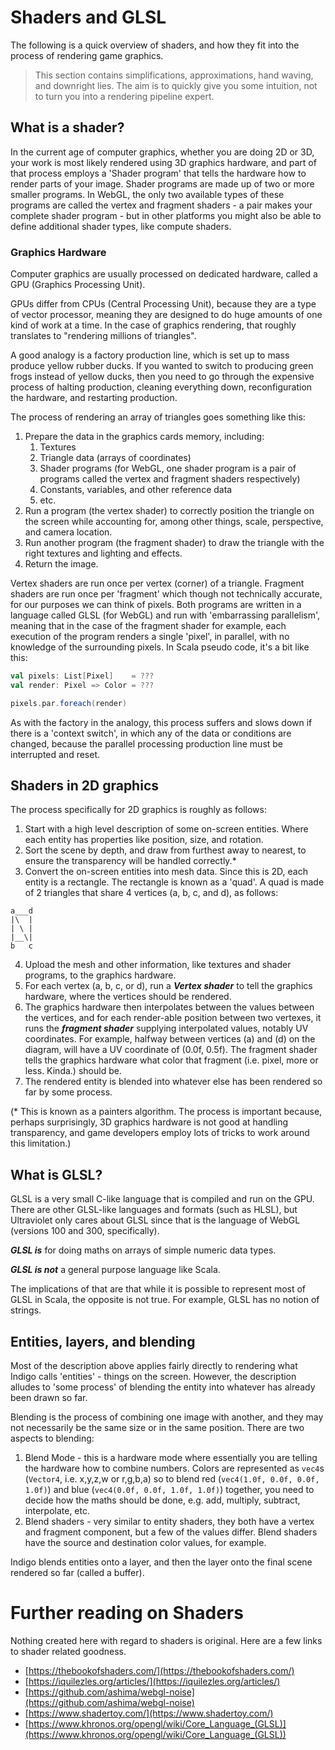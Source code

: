 # Shaders and GLSL

The following is a quick overview of shaders, and how they fit into the process of rendering game graphics.

> This section contains simplifications, approximations, hand waving, and downright lies. The aim is to quickly give you some intuition, not to turn you into a rendering pipeline expert.

## What is a shader?

In the current age of computer graphics, whether you are doing 2D or 3D, your work is most likely rendered using 3D graphics hardware, and part of that process employs a 'Shader program' that tells the hardware how to render parts of your image. Shader programs are made up of two or more smaller programs. In WebGL, the only two available types of these programs are called the vertex and fragment shaders - a pair makes your complete shader program - but in other platforms you might also be able to define additional shader types, like compute shaders.

### Graphics Hardware

Computer graphics are usually processed on dedicated hardware, called a GPU (Graphics Processing Unit).

GPUs differ from CPUs (Central Processing Unit), because they are a type of vector processor, meaning they are designed to do huge amounts of one kind of work at a time. In the case of graphics rendering, that roughly translates to "rendering millions of triangles".

A good analogy is a factory production line, which is set up to mass produce yellow rubber ducks. If you wanted to switch to producing green frogs instead of yellow ducks, then you need to go through the expensive process of halting production, cleaning everything down, reconfiguration the hardware, and restarting production.

The process of rendering an array of triangles goes something like this:

1. Prepare the data in the graphics cards memory, including:
   1. Textures
   2. Triangle data (arrays of coordinates)
   3. Shader programs (for WebGL, one shader program is a pair of programs called the vertex and fragment shaders respectively)
   4. Constants, variables, and other reference data
   5. etc.
2. Run a program (the vertex shader) to correctly position the triangle on the screen while accounting for, among other things, scale, perspective, and camera location.
3. Run another program (the fragment shader) to draw the triangle with the right textures and lighting and effects.
4. Return the image.

Vertex shaders are run once per vertex (corner) of a triangle. Fragment shaders are run once per 'fragment' which though not technically accurate, for our purposes we can think of pixels. Both programs are written in a language called GLSL (for WebGL) and run with 'embarrassing parallelism', meaning that in the case of the fragment shader for example, each execution of the program renders a single 'pixel', in parallel, with no knowledge of the surrounding pixels. In Scala pseudo code, it's a bit like this:

```scala
val pixels: List[Pixel]    = ???
val render: Pixel => Color = ???

pixels.par.foreach(render)
```

As with the factory in the analogy, this process suffers and slows down if there is a 'context switch', in which any of the data or conditions are changed, because the parallel processing production line must be interrupted and reset.

## Shaders in 2D graphics

The process specifically for 2D graphics is roughly as follows:

1. Start with a high level description of some on-screen entities. Where each entity has properties like position, size, and rotation.
2. Sort the scene by depth, and draw from furthest away to nearest, to ensure the transparency will be handled correctly.* 
3. Convert the on-screen entities into mesh data. Since this is 2D, each entity is a rectangle. The rectangle is known as a 'quad'. A quad is made of 2 triangles that share 4 vertices (a, b, c, and d), as follows:

```
a___d
|\  |
| \ |
|__\|
b   c
```

4. Upload the mesh and other information, like textures and shader programs, to the graphics hardware.
5. For each vertex (a, b, c, or d), run a ***Vertex shader*** to tell the graphics hardware, where the vertices should be rendered.
6. The graphics hardware then interpolates between the values between the vertices, and for each render-able position between two vertexes, it runs the ***fragment shader*** supplying interpolated values, notably UV coordinates. For example, halfway between vertices (a) and (d) on the diagram, will have a UV coordinate of (0.0f, 0.5f). The fragment shader tells the graphics hardware what color that fragment (i.e. pixel, more or less. Kinda.) should be.
7. The rendered entity is blended into whatever else has been rendered so far by some process.

(* This is known as a painters algorithm. The process is important because, perhaps surprisingly, 3D graphics hardware is not good at handling transparency, and game developers employ lots of tricks to work around this limitation.)

## What is GLSL?

GLSL is a very small C-like language that is compiled and run on the GPU. There are other GLSL-like languages and formats (such as HLSL), but Ultraviolet only cares about GLSL since that is the language of WebGL (versions 100 and 300, specifically). 

***GLSL is*** for doing maths on arrays of simple numeric data types.

***GLSL is not*** a general purpose language like Scala.

The implications of that are that while it is possible to represent most of GLSL in Scala, the opposite is not true. For example, GLSL has no notion of strings.

## Entities, layers, and blending

Most of the description above applies fairly directly to rendering what Indigo calls 'entities' - things on the screen. However, the description alludes to 'some process' of blending the entity into whatever has already been drawn so far.

Blending is the process of combining one image with another, and they may not necessarily be the same size or in the same position. There are two aspects to blending:

1. Blend Mode - this is a hardware mode where essentially you are telling the hardware how to combine numbers. Colors are represented as `vec4`s (`Vector4`, i.e. x,y,z,w or r,g,b,a) so to blend red (`vec4(1.0f, 0.0f, 0.0f, 1.0f)`) and blue (`vec4(0.0f, 0.0f, 1.0f, 1.0f)`) together, you need to decide how the maths should be done, e.g. add, multiply, subtract, interpolate, etc.
2. Blend shaders - very similar to entity shaders, they both have a vertex and fragment component, but a few of the values differ. Blend shaders have the source and destination color values, for example.

Indigo blends entities onto a layer, and then the layer onto the final scene rendered so far (called a buffer).

# Further reading on Shaders

Nothing created here with regard to shaders is original. Here are a few links to shader related goodness.

- [https://thebookofshaders.com/](https://thebookofshaders.com/)
- [https://iquilezles.org/articles/](https://iquilezles.org/articles/)
- [https://github.com/ashima/webgl-noise](https://github.com/ashima/webgl-noise)
- [https://www.shadertoy.com/](https://www.shadertoy.com/)
- [https://www.khronos.org/opengl/wiki/Core_Language_(GLSL)](https://www.khronos.org/opengl/wiki/Core_Language_(GLSL))
